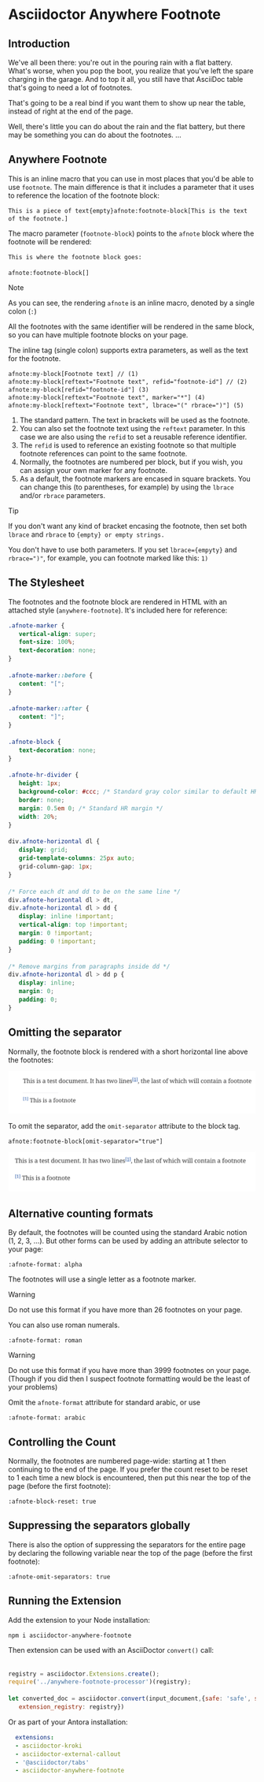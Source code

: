 # Asciidoctor Anywhere Footnote

## Introduction

We've all been there: you're out in the pouring rain with a flat battery.
What's worse, when you pop the boot, you realize that you've left the spare charging in the garage.
And to top it all, you still have that AsciiDoc table that's going to need a lot of footnotes.

That's going to be a real bind if you want them to show up near the table, instead of right at the end of the page.

Well, there's little you can do about the rain and the flat battery, but there may be something you can do about the footnotes. …

## Anywhere Footnote

This is an inline macro that you can use in most places that you'd be able to use `footnote`.
The main difference is that it includes a parameter that it uses to reference the location of the footnote block:

```asciidoc
This is a piece of text{empty}afnote:footnote-block[This is the text of the footnote.]
```


The macro parameter (`footnote-block`) points to the `afnote` block where the footnote will be rendered:

```asciidoc
This is where the footnote block goes:

afnote:footnote-block[]
```

> [!NOTE]
> As you can see, the rendering `afnote` is an inline macro, denoted by a single colon (`:`)

All the footnotes with the same identifier will be rendered in the same block,
so you can have multiple footnote blocks on your page.

The inline tag (single colon) supports extra parameters, as well as the text for the footnote.

```
afnote:my-block[Footnote text] // (1)
afnote:my-block[reftext="Footnote text", refid="footnote-id"] // (2)
afnote:my-block[refid="footnote-id"] (3)
afnote:my-block[reftext="Footnote text", marker="*"] (4)
afnote:my-block[reftext="Footnote text", lbrace="(" rbrace=")"] (5)
```


1. The standard pattern. The text in brackets will be used as the footnote.
2. You can also set the footnote text using the `reftext` parameter. In this case we are also using the `refid` to set a reusable reference identifier.
3. The `refid` is used to reference an existing footnote so that multiple footnote references can point to the same footnote.
4. Normally, the footnotes are numbered per block, but if you wish, you can assign your own marker for any footnote.
5. As a default, the footnote markers are encased in square brackets. You can change this (to parentheses, for example)
   by using the `lbrace` and/or `rbrace` parameters.

> [!TIP]
> If you don't want any kind of bracket encasing the footnote, then set both `lbrace` and `rbrace` to `{empty} or empty strings.`
>
> You don't have to use both parameters. If you set `lbrace={empyty}` and  `rbrace=")"`, for example, you can footnote marked like this: `1)`

## The Stylesheet

The footnotes and the footnote block are rendered in HTML with an attached style (`anywhere-footnote`).
It's included here for reference:

```css
.afnote-marker {
   vertical-align: super;
   font-size: 100%;
   text-decoration: none;
}

.afnote-marker::before {
   content: "[";
}

.afnote-marker::after {
   content: "]";
}

.afnote-block {
   text-decoration: none;
}

.afnote-hr-divider {
   height: 1px;
   background-color: #ccc; /* Standard gray color similar to default HR */
   border: none;
   margin: 0.5em 0; /* Standard HR margin */
   width: 20%;
}

div.afnote-horizontal dl {
   display: grid;
   grid-template-columns: 25px auto;
   grid-column-gap: 1px;
}

/* Force each dt and dd to be on the same line */
div.afnote-horizontal dl > dt,
div.afnote-horizontal dl > dd {
   display: inline !important;
   vertical-align: top !important;
   margin: 0 !important;
   padding: 0 !important;
}

/* Remove margins from paragraphs inside dd */
div.afnote-horizontal dl > dd p {
   display: inline;
   margin: 0;
   padding: 0;
}

```

## Omitting the separator

Normally, the footnote block is rendered with a short horizontal line above the footnotes:

![footnote separator](footnote-separator.png "Footnote separator")

To omit the separator, add the `omit-separator` attribute to the block tag.

```asciidoc
afnote:footnote-block[omit-separator="true"]
```
![Footnotes without separator](footnote-without-separator.png "Footnotes without separators")

## Alternative counting formats

By default, the footnotes will be counted using the standard Arabic notion (1, 2, 3, …).
But other forms can be used by adding an attribute selector to your page:

```asciidoc
:afnote-format: alpha
```
The footnotes will use a single letter as a footnote marker.

> [!WARNING]
> Do not use this format if you have more than 26 footnotes on your page.

You can also use roman numerals.

```asciidoc
:afnote-format: roman
```

> [!WARNING]
> Do not use this format if you have more than 3999 footnotes on your page.
> (Though if you did then I suspect footnote formatting would be the least of your problems)

Omit the `afnote-format` attribute for standard arabic, or use

```asciidoc
:afnote-format: arabic
```
## Controlling the Count

Normally, the footnotes are numbered page-wide: starting at 1 then continuing to the end of the page.
If you prefer the count reset to be reset to 1 each time a new block is encountered,
then put this near the top of the page (before the first footnote):

```asciidoc
:afnote-block-reset: true
```

## Suppressing the separators globally

There is also the option of suppressing the separators for the entire page  
by declaring the following variable near the top of the page (before the first footnote):

```asciidoc
:afnote-omit-separators: true
```

## Running the Extension

Add the extension to your Node installation:

```shell
npm i asciidoctor-anywhere-footnote
```
Then extension can be used with an AsciiDoctor ``convert()`` call:

```javascript

registry = asciidoctor.Extensions.create();
require('../anywhere-footnote-processor')(registry);

let converted_doc = asciidoctor.convert(input_document,{safe: 'safe', standalone: true,
   extension_registry: registry})
```

Or as part of your Antora installation:
 
```yaml
  extensions:
  - asciidoctor-kroki
  - asciidoctor-external-callout
  - '@asciidoctor/tabs'
  - asciidoctor-anywhere-footnote
```





